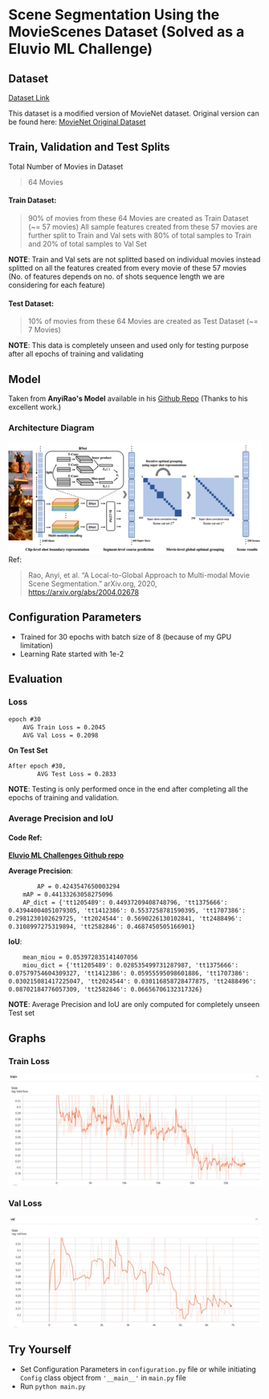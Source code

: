 # Scene Segmentation Using the MovieScenes Dataset (Solved as a Eluvio ML Challenge)

## Dataset
[Dataset Link](https://drive.google.com/file/d/1oZSOkd4lFmbY205VKQ9aPv1Hz3T_-N6e/view?usp=sharing)

This dataset is a modified version of MovieNet dataset. Original version can be found here: [MovieNet Original Dataset](https://github.com/movienet/movienet-tools)

## Train, Validation and Test Splits
Total Number of Movies in Dataset
>   64 Movies

#### Train Dataset:
>   90% of movies from these 64 Movies are created as Train Dataset (\~= 57 movies)
   All sample features created from these 57 movies are further split to Train and Val sets with 80% of total samples to Train and 20% of total samples to Val Set
   
**NOTE**: Train and Val sets are not splitted based on individual movies instead splitted on all the features created from every movie of these 57 movies (No. of features depends on no. of shots sequence length we are considering for each feature)

#### Test Dataset:
>	10% of movies from these 64 Movies are created as Test Dataset (\~= 7 Movies)

**NOTE**: This data is completely unseen and used only for testing purpose after all epochs of training and validating

## Model
Taken from **AnyiRao's Model** available in his [Github Repo](https://github.com/AnyiRao/SceneSeg)
(Thanks to his excellent work.)

### Architecture Diagram
![architecture](https://raw.githubusercontent.com/AnyiRao/SceneSeg/master/images/pipeline.png)
Ref:
>Rao, Anyi, et al. “A Local-to-Global Approach to Multi-modal Movie Scene Segmentation.”
arXiv.org, 2020, https://arxiv.org/abs/2004.02678

## Configuration Parameters
* Trained for 30 epochs with batch size of 8 (because of my GPU limitation)
* Learning Rate started with 1e-2

## Evaluation
### Loss
```
epoch #30
	AVG Train Loss = 0.2045
	AVG Val Loss = 0.2098
```

**On Test Set**
```
After epoch #30, 
        AVG Test Loss = 0.2833
```
**NOTE**: Testing is only performed once in the end after completing all the epochs of training and validation.

### Average Precision and IoU
#### Code Ref: 
**[Eluvio ML Challenges Github repo](https://github.com/eluv-io/elv-ml-challenge)**

**Average Precision**:
```	
        AP = 0.4243547650003294 
	mAP = 0.44133263058275096 
	AP_dict = {'tt1205489': 0.44937209408748796, 'tt1375666': 0.43944004051079305, 'tt1412386': 0.5537258781590395, 'tt1707386': 0.2981230102629725, 'tt2024544': 0.5690226130102841, 'tt2488496': 0.3108997275319894, 'tt2582846': 0.4687450505166901}
```
**IoU**:
```
	mean_miou = 0.053972835141407056 
	miou_dict = {'tt1205489': 0.028535499731287987, 'tt1375666': 0.07579754604309327, 'tt1412386': 0.05955595098601886, 'tt1707386': 0.030215081417225047, 'tt2024544': 0.030116858728477875, 'tt2488496': 0.08702184776057309, 'tt2582846': 0.06656706132317326}
```
**NOTE**: Average Precision and IoU are only computed for completely unseen Test set

## Graphs
### Train Loss
![train](https://github.com/bharath3794/SceneSegmentation/blob/main/graphs_loss/train_loss_30_epochs.JPG)
### Val Loss
![val](https://github.com/bharath3794/SceneSegmentation/blob/main/graphs_loss/val_loss_30_epochs.JPG)

## Try Yourself
- Set Configuration Parameters in `configuration.py` file or while initiating `Config` class object from `'__main__'` in `main.py` file
- Run `python main.py`
